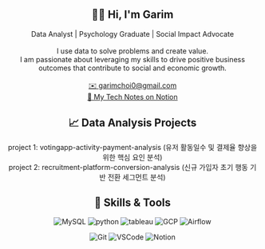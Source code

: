 <h2 align="center"> 👩‍💻 Hi, I'm Garim </h2>
<p align="center">
  Data Analyst | Psychology Graduate | Social Impact Advocate 
  <br> <br>
  I use data to solve problems and create value. 
  <br>
  I am passionate about leveraging my skills to drive positive business outcomes that contribute to social and economic growth.
  <br> <br>
  <a href="mailto:garimchoi0@gmail.com">✉️ garimchoi0@gmail.com</a>
  <br>
  <a href="https://www.notion.so/21c9d97408e68095bb04f421b6213554">🔗 My Tech Notes on Notion</a>
</p>

<h2 align="center"> 📈 Data Analysis Projects </h2>
<p align="center">
project 1: votingapp-activity-payment-analysis (유저 활동일수 및 결제율 향상을 위한 핵심 요인 분석) <br>
project 2: recruitment-platform-conversion-analysis (신규 가입자 초기 행동 기반 전환 세그먼트 분석) <br>
</p>

<h2 align="center"> 🔧 Skills & Tools <br> </h2>
<p align="center">
  <img alt="MySQL" src ="https://img.shields.io/badge/MySQL-00000F?style=for-the-badge&logo=mysql&logoColor=white"/> <!--SQL-->
  <img alt="python" src ="https://img.shields.io/badge/Python-3776AB?style=for-the-badge&logo=python&logoColor=white"/> <!--python-->
  <img alt="tableau" src ="https://img.shields.io/badge/Tableau-E97627?style=for-the-badge&logo=Tableau&logoColor=white"/> <!--tableau-->
  <img alt="GCP" src ="https://img.shields.io/badge/Google_Cloud-4285F4?style=for-the-badge&logo=google-cloud&logoColor=white"/> <!--GCP-->
  <img alt="Airflow" src ="https://img.shields.io/badge/Airflow-017CEE?style=for-the-badge&logo=Apache%20Airflow&logoColor=white"/> <!--Airflow-->
</p>
<p align="center">
  <img alt="Git" src ="https://img.shields.io/badge/GIT-E44C30?style=for-the-badge&logo=git&logoColor=white"/>  <!--Git-->
  <img alt="VSCode" src="https://img.shields.io/badge/VSCode-007ACC?style=for-the-badge&logo=Visual-Studio-Code&logoColor=white" /> <!VSCode>
  <img alt="Notion" src ="https://img.shields.io/badge/Notion-000000?style=for-the-badge&logo=notion&logoColor=white"/> <!Notion>
</p>

